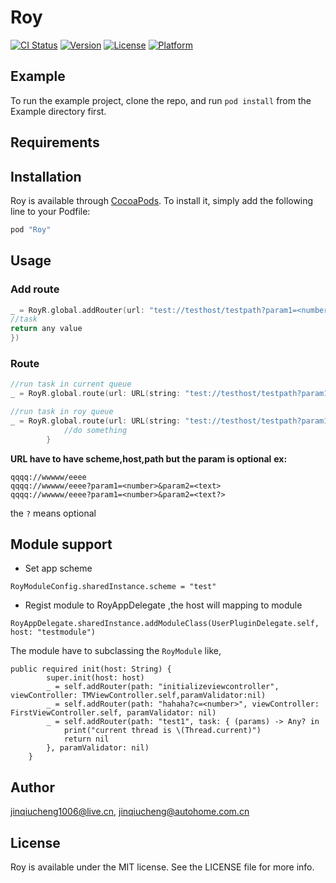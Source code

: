 # Roy

[![CI Status](http://img.shields.io/travis/jinqiucheng1006@live.cn/Roy.svg?style=flat)](https://travis-ci.org/jinqiucheng1006@live.cn/Roy)
[![Version](https://img.shields.io/cocoapods/v/Roy.svg?style=flat)](http://cocoapods.org/pods/Roy)
[![License](https://img.shields.io/cocoapods/l/Roy.svg?style=flat)](http://cocoapods.org/pods/Roy)
[![Platform](https://img.shields.io/cocoapods/p/Roy.svg?style=flat)](http://cocoapods.org/pods/Roy)

## Example

To run the example project, clone the repo, and run `pod install` from the Example directory first.

## Requirements

## Installation

Roy is available through [CocoaPods](http://cocoapods.org). To install
it, simply add the following line to your Podfile:

```ruby
pod "Roy"
```
## Usage

### Add route

```Objective-C
_ = RoyR.global.addRouter(url: "test://testhost/testpath?param1=<number?>", paramValidator: nil, task: { (param) -> Any? in
//task
return any value
})
```
### Route
```Objective-C
//run task in current queue
_ = RoyR.global.route(url: URL(string: "test://testhost/testpath?param1=<number?>")!, param: [param1:123123])

//run task in roy queue
_ = RoyR.global.route(url: URL(string: "test://testhost/testpath?param1=<number?>")!, param: nil) { (result) in
            //do something
        }

```

**URL have to have scheme,host,path   but the param is optional**
**ex:**

```
qqqq://wwwww/eeee
qqqq://wwwww/eeee?param1=<number>&param2=<text>
qqqq://wwwww/eeee?param1=<number>&param2=<text?>
```
the `?` means optional

## Module support


* Set app scheme

```
RoyModuleConfig.sharedInstance.scheme = "test"
```

* Regist module to RoyAppDelegate ,the host will mapping to module

```
RoyAppDelegate.sharedInstance.addModuleClass(UserPluginDelegate.self, host: "testmodule")
```


The module have to subclassing the `RoyModule` like,

```
public required init(host: String) {
        super.init(host: host)
        _ = self.addRouter(path: "initializeviewcontroller", viewController: TMViewController.self,paramValidator:nil)
        _ = self.addRouter(path: "hahaha?c=<number>", viewController: FirstViewController.self, paramValidator: nil)
        _ = self.addRouter(path: "test1", task: { (params) -> Any? in
            print("current thread is \(Thread.current)")
            return nil
        }, paramValidator: nil)
    }
```




## Author

jinqiucheng1006@live.cn, jinqiucheng@autohome.com.cn

## License

Roy is available under the MIT license. See the LICENSE file for more info.



